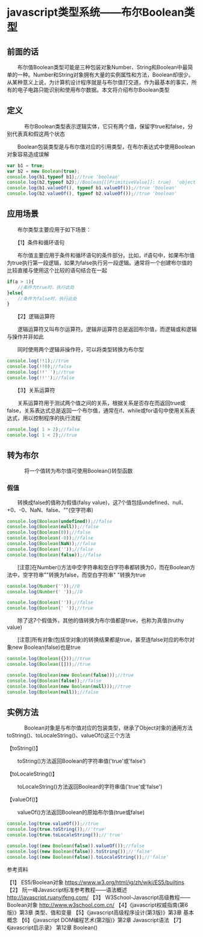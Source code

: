 ﻿# javascript类型系统——布尔Boolean类型

## 前面的话

　　布尔值Boolean类型可能是三种包装对象Number、String和Boolean中最简单的一种。Number和String对象拥有大量的实例属性和方法，Boolean却很少。从某种意义上说，为计算机设计程序就是与布尔值打交道，作为最基本的事实，所有的电子电路只能识别和使用布尔数据。本文将介绍布尔Boolean类型

## 定义
　
　　布尔Boolean类型表示逻辑实体，它只有两个值，保留字true和false，分别代表真和假这两个状态

　　Boolean包装类型是与布尔值对应的引用类型，在布尔表达式中使用Boolean对象容易造成误解

```javascript
var b1 = true;
var b2 = new Boolean(true);
console.log(b1,typeof b1);//true 'boolean'
console.log(b2,typeof b2);//Boolean{[[PrimitiveValue]]: true}  'object'
console.log(b1.valueOf(), typeof b1.valueOf());//true 'boolean'
console.log(b2.valueOf(), typeof b2.valueOf());//true 'boolean'
```

## 应用场景
　　布尔类型主要应用于如下场景：

　　【1】条件和循环语句

　　布尔值主要应用于条件和循环语句的条件部分。比如，if语句中，如果布尔值为true执行第一段逻辑，如果为false执行另一段逻辑。通常将一个创建布尔值的比较直接与使用这个比较的语句结合在一起

```javascript
if(a > 1){
    //条件为true时，执行此处
}else{
    //条件为false时，执行此处
}
```

　　【2】逻辑运算符

　　逻辑运算符又叫布尔运算符。逻辑非运算符总是返回布尔值，而逻辑或和逻辑与操作并非如此

　　同时使用两个逻辑非操作符，可以将类型转换为布尔型

```javascript
console.log(!!1);//true
console.log(!!0);//false
console.log(!!' ');//true
console.log(!!'');//false
```

　　【3】关系运算符

　　关系运算符用于测试两个值之间的关系，根据关系是否存在而返回true或false，关系表达式总是返回一个布尔值，通常在if、while或for语句中使用关系表达式，用以控制程序的执行流程

```javascript
console.log( 1 > 2);//false
console.log( 1 < 2);//true
```

## 转为布尔
　
　　将一个值转为布尔值可使用Boolean()转型函数

### 假值

　　转换成false的值称为假值(falsy value)，这7个值包括undefined、null、+0、-0、NaN、false、""(空字符串)

```javascript
console.log(Boolean(undefined));//false
console.log(Boolean(null));//false
console.log(Boolean(0));//false
console.log(Boolean(-0));//false
console.log(Boolean(NaN));//false
console.log(Boolean(''));//false
console.log(Boolean(false));//false
```

　　[注意]在Number()方法中空字符串和空白字符串都转换为0，而在Boolean方法中，空字符串""转换为false，而空白字符串" "转换为true

```javascript
console.log(Number(''));//0
console.log(Number(' '));//0

console.log(Boolean(''));//false
console.log(Boolean(' '));//true
```

　　除了这7个假值外，其他的值转换为布尔值都是true，也称为真值(truthy value)

　　[注意]所有对象(包括空对象)的转换结果都是true，甚至连false对应的布尔对象new Boolean(false)也是true

```javascript
console.log(Boolean({}));//true
console.log(Boolean([]));//true

console.log(Boolean(new Boolean(false)));//true
console.log(Boolean(false));//false
console.log(Boolean(new Boolean(null)));//true
console.log(Boolean(null));//false
```


## 实例方法
　
　　Boolean对象是与布尔值对应的包装类型，继承了Object对象的通用方法toString()、toLocaleString()、valueOf()这三个方法

【toString()】

　　toString()方法返回Boolean的字符串值('true'或'false')

【toLocaleString()】

　　toLocaleString()方法返回Boolean的字符串值('true'或'false')

【valueOf()】

　　valueOf()方法返回Boolean的原始布尔值(true或false)

```javascript
console.log(true.valueOf());//true
console.log(true.toString());//'true'
console.log(true.toLocaleString());//'true'

console.log((new Boolean(false)).valueOf());//false
console.log((new Boolean(false)).toString());//'false'
console.log((new Boolean(false)).toLocaleString());//'false'
```


参考资料

【1】 ES5/Boolean对象 https://www.w3.org/html/ig/zh/wiki/ES5/builtins
【2】 阮一峰Javascript标准参考教程——语法概述 http://javascript.ruanyifeng.com/
【3】 W3School-Javascript高级教程——Boolean对象 http://www.w3school.com.cn/
【4】《javascript权威指南(第6版)》第3章 类型、值和变量
【5】《javascript高级程序设计(第3版)》第3章 基本概念
【6】《javascript DOM编程艺术(第2版)》第2章 Javascript语法
【7】《javascript启示录》 第12章 Boolean()




